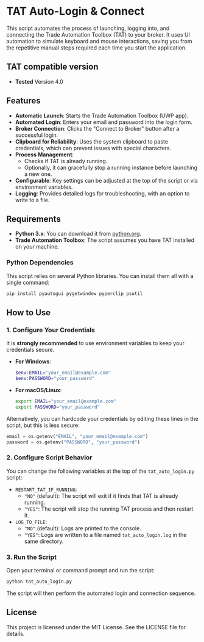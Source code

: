 # TAT Auto-Login & Connect

This script automates the process of launching, logging into, and connecting the Trade Automation Toolbox (TAT) to your broker. It uses UI automation to simulate keyboard and mouse interactions, saving you from the repetitive manual steps required each time you start the application.

## TAT compatible version
- **Tested** Version 4.0

## Features

- **Automatic Launch**: Starts the Trade Automation Toolbox (UWP app).
- **Automated Login**: Enters your email and password into the login form.
- **Broker Connection**: Clicks the "Connect to Broker" button after a successful login.
- **Clipboard for Reliability**: Uses the system clipboard to paste credentials, which can prevent issues with special characters.
- **Process Management**:
  - Checks if TAT is already running.
  - Optionally, it can gracefully stop a running instance before launching a new one.
- **Configurable**: Key settings can be adjusted at the top of the script or via environment variables.
- **Logging**: Provides detailed logs for troubleshooting, with an option to write to a file.

## Requirements

- **Python 3.x**: You can download it from [python.org](https://www.python.org/).
- **Trade Automation Toolbox**: The script assumes you have TAT installed on your machine.

### Python Dependencies

This script relies on several Python libraries. You can install them all with a single command:

```bash
pip install pyautogui pygetwindow pyperclip psutil
```

## How to Use

### 1. Configure Your Credentials

It is **strongly recommended** to use environment variables to keep your credentials secure.

- **For Windows**:
  ```powershell
  $env:EMAIL="your_email@example.com"
  $env:PASSWORD="your_password"
  ```
- **For macOS/Linux**:
  ```bash
  export EMAIL="your_email@example.com"
  export PASSWORD="your_password"
  ```

Alternatively, you can hardcode your credentials by editing these lines in the script, but this is less secure:
```python
email = os.getenv("EMAIL", "your_email@example.com")
password = os.getenv("PASSWORD", "your_password")
```

### 2. Configure Script Behavior

You can change the following variables at the top of the `tat_auto_login.py` script:

- `RESTART_TAT_IF_RUNNING`:
  - `"NO"` (default): The script will exit if it finds that TAT is already running.
  - `"YES"`: The script will stop the running TAT process and then restart it.
- `LOG_TO_FILE`:
  - `"NO"` (default): Logs are printed to the console.
  - `"YES"`: Logs are written to a file named `tat_auto_login.log` in the same directory.

### 3. Run the Script

Open your terminal or command prompt and run the script:

```bash
python tat_auto_login.py
```

The script will then perform the automated login and connection sequence.

## License

This project is licensed under the MIT License. See the LICENSE file for details.
